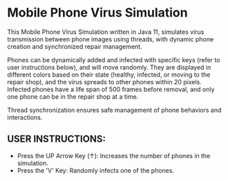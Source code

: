 # Mobile Phone Virus Simulation
This Mobile Phone Virus Simulation written in Java 11, simulates virus transmission between phone images using threads, with dynamic phone creation and synchronized repair management.

Phones can be dynamically added and infected with specific keys (refer to user instructions below), and will move randomly. They are displayed in different colors based on their state (healthy, infected, or moving to the repair shop), and the virus spreads to other phones within 20 pixels. Infected phones have a life span of 500 frames before removal, and only one phone can be in the repair shop at a time. 

Thread synchronization ensures safe management of phone behaviors and interactions.

## USER INSTRUCTIONS:
- Press the UP Arrow Key (↑): Increases the number of phones in the simulation.
- Press the 'V' Key: Randomly infects one of the phones.
